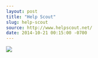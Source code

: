 ```yaml
---
layout: post
title: "Help Scout"
slug: help-scout
source: http://www.helpscout.net/
date: 2014-10-21 00:15:00 -0700
---
```


<img src="{{ site.url }}/assets/img/screenshots/help-scout.jpg">
